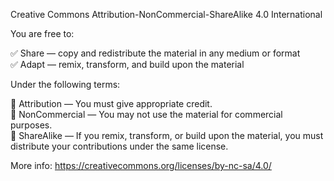 Creative Commons Attribution-NonCommercial-ShareAlike 4.0 International

You are free to:

✅ Share — copy and redistribute the material in any medium or format  
✅ Adapt — remix, transform, and build upon the material  

Under the following terms:

🔸 Attribution — You must give appropriate credit.  
🔸 NonCommercial — You may not use the material for commercial purposes.  
🔸 ShareAlike — If you remix, transform, or build upon the material, you must distribute your contributions under the same license.

More info: https://creativecommons.org/licenses/by-nc-sa/4.0/

